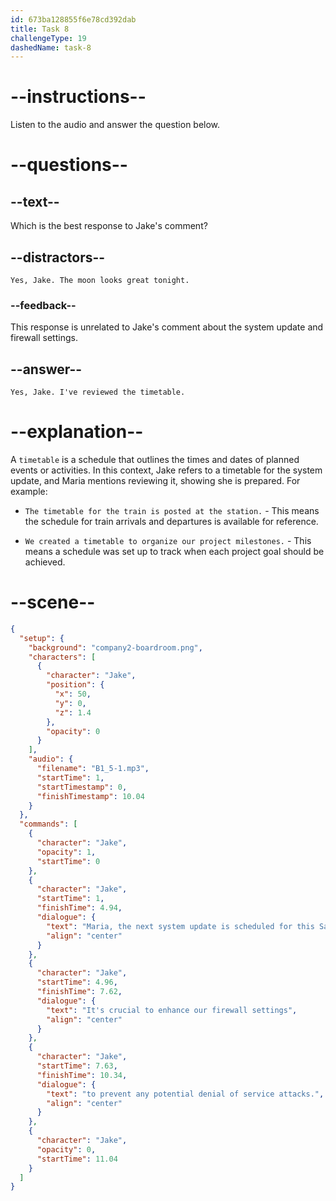 ```yaml
---
id: 673ba128855f6e78cd392dab
title: Task 8
challengeType: 19
dashedName: task-8
---
```

<!-- (Audio) Jake: Maria, the next system update is scheduled for this Saturday at 2 AM. It's crucial to enhance our firewall settings to prevent any potential DoS attacks. -->
<!-- SPEAKING -->

# --instructions--

Listen to the audio and answer the question below.

# --questions--

## --text--

Which is the best response to Jake's comment?

## --distractors--

`Yes, Jake. The moon looks great tonight.`

### --feedback--

This response is unrelated to Jake's comment about the system update and firewall settings.

## --answer--

`Yes, Jake. I've reviewed the timetable.`

# --explanation--

A `timetable` is a schedule that outlines the times and dates of planned events or activities. In this context, Jake refers to a timetable for the system update, and Maria mentions reviewing it, showing she is prepared. For example:

- `The timetable for the train is posted at the station.` - This means the schedule for train arrivals and departures is available for reference.

- `We created a timetable to organize our project milestones.` - This means a schedule was set up to track when each project goal should be achieved.

# --scene--

```json
{
  "setup": {
    "background": "company2-boardroom.png",
    "characters": [
      {
        "character": "Jake",
        "position": {
          "x": 50,
          "y": 0,
          "z": 1.4
        },
        "opacity": 0
      }
    ],
    "audio": {
      "filename": "B1_5-1.mp3",
      "startTime": 1,
      "startTimestamp": 0,
      "finishTimestamp": 10.04
    }
  },
  "commands": [
    {
      "character": "Jake",
      "opacity": 1,
      "startTime": 0
    },
    {
      "character": "Jake",
      "startTime": 1,
      "finishTime": 4.94,
      "dialogue": {
        "text": "Maria, the next system update is scheduled for this Saturday at 2 AM.",
        "align": "center"
      }
    },
    {
      "character": "Jake",
      "startTime": 4.96,
      "finishTime": 7.62,
      "dialogue": {
        "text": "It's crucial to enhance our firewall settings",
        "align": "center"
      }
    },
    {
      "character": "Jake",
      "startTime": 7.63,
      "finishTime": 10.34,
      "dialogue": {
        "text": "to prevent any potential denial of service attacks.",
        "align": "center"
      }
    },
    {
      "character": "Jake",
      "opacity": 0,
      "startTime": 11.04
    }
  ]
}
```

